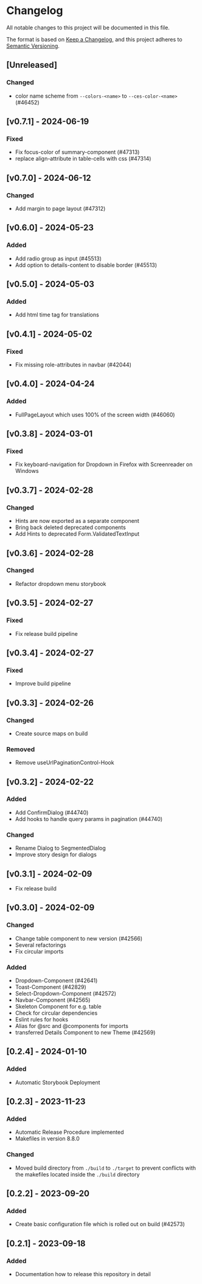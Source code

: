 # Changelog

All notable changes to this project will be documented in this file.

The format is based on [Keep a Changelog](https://keepachangelog.com/en/1.0.0/),
and this project adheres to [Semantic Versioning](https://semver.org/spec/v2.0.0.html).

## [Unreleased]
### Changed
- color name scheme from `--colors-<name>` to `--ces-color-<name>` (#46452)

## [v0.7.1] - 2024-06-19
### Fixed
- Fix focus-color of summary-component (#47313)
- replace align-attribute in table-cells with css (#47314)

## [v0.7.0] - 2024-06-12
### Changed
- Add margin to page layout (#47312)

## [v0.6.0] - 2024-05-23
### Added
- Add radio group as input (#45513)
- Add option to details-content to disable border (#45513)

## [v0.5.0] - 2024-05-03
### Added
- Add html time tag <time> for translations

## [v0.4.1] - 2024-05-02
### Fixed
- Fix missing role-attributes in navbar (#42044)

## [v0.4.0] - 2024-04-24
### Added
- FullPageLayout which uses 100% of the screen width (#46060)

## [v0.3.8] - 2024-03-01
### Fixed
- Fix keyboard-navigation for Dropdown in Firefox with Screenreader on Windows

## [v0.3.7] - 2024-02-28

### Changed
- Hints are now exported as a separate component
- Bring back deleted deprecated components
- Add Hints to deprecated Form.ValidatedTextInput

## [v0.3.6] - 2024-02-28
### Changed
- Refactor dropdown menu storybook

## [v0.3.5] - 2024-02-27
### Fixed
- Fix release build pipeline

## [v0.3.4] - 2024-02-27
### Fixed
- Improve build pipeline

## [v0.3.3] - 2024-02-26
### Changed
- Create source maps on build

### Removed
- Remove useUrlPaginationControl-Hook

## [v0.3.2] - 2024-02-22

### Added
- Add ConfirmDialog (#44740)
- Add hooks to handle query params in pagination (#44740)

### Changed
- Rename Dialog to SegmentedDialog
- Improve story design for dialogs

## [v0.3.1] - 2024-02-09
- Fix release build

## [v0.3.0] - 2024-02-09
### Changed
- Change table component to new version (#42566)
- Several refactorings
- Fix circular imports

### Added
- Dropdown-Component (#42641)
- Toast-Component (#42829)
- Select-Dropdown-Component (#42572)
- Navbar-Component (#42565)
- Skeleton Component for e.g. table
- Check for circular dependencies
- Eslint rules for hooks
- Alias for @src and @components for imports
- transferred Details Component to new Theme (#42569)

## [0.2.4] - 2024-01-10
### Added
- Automatic Storybook Deployment

## [0.2.3] - 2023-11-23
### Added
- Automatic Release Procedure implemented
- Makefiles in version 8.8.0

### Changed
- Moved build directory from `./build` to `./target` to prevent conflicts with the makefiles located inside the `./build` directory

## [0.2.2] - 2023-09-20
### Added
- Create basic configuration file which is rolled out on build (#42573)

## [0.2.1] - 2023-09-18
### Added
- Documentation how to release this repository in detail
